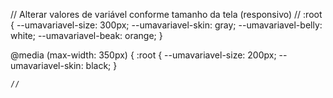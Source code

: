  // Alterar valores de variável conforme tamanho da tela (responsivo) //
 :root {
    --umavariavel-size: 300px;
    --umavariavel-skin: gray;
    --umavariavel-belly: white;
    --umavariavel-beak: orange;
  }

  @media (max-width: 350px) {
    :root {
     --umavariavel-size: 200px;
     --umavariavel-skin: black;
    }

    //

